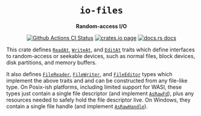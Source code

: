 <div align="center">
  <h1><code>io-files</code></h1>

  <p>
    <strong>Random-access I/O</strong>
  </p>

  <p>
    <a href="https://github.com/sunfishcode/io-files/actions?query=workflow%3ACI"><img src="https://github.com/sunfishcode/io-files/workflows/CI/badge.svg" alt="Github Actions CI Status" /></a>
    <a href="https://crates.io/crates/io_files"><img src="https://img.shields.io/crates/v/io_files.svg" alt="crates.io page" /></a>
    <a href="https://docs.rs/io-files"><img src="https://docs.rs/io-files/badge.svg" alt="docs.rs docs" /></a>
  </p>
</div>

This crate defines [`ReadAt`], [`WriteAt`], and [`EditAt`] traits which define
interfaces to random-access or seekable devices, such as normal files, block
devices, disk partitions, and memory buffers.

It also defines [`FileReader`], [`FileWriter`], and [`FileEditor`] types which
implement the above traits and and can be constructed from any file-like type.
On Posix-ish platforms, including limited support for WASI, these types just
contain a single file descriptor (and implement [`AsRawFd`]), plus any
resources needed to safely hold the file descriptor live. On Windows, they
contain a single file handle (and implement [`AsRawHandle`]).

[`ReadAt`]: https://docs.rs/io-files/latest/io_files/trait.ReadAt.html
[`WriteAt`]: https://docs.rs/io-files/latest/io_files/trait.WriteAt.html
[`EditAt`]: https://docs.rs/io-files/latest/io_files/trait.EditAt.html
[`FileReader`]: https://docs.rs/io-files/latest/io_files/struct.FileReader.html
[`FileWriter`]: https://docs.rs/io-files/latest/io_files/struct.FileWriter.html
[`FileEditor`]: https://docs.rs/io-files/latest/io_files/struct.FileEditor.html
[`AsRawFd`]: https://doc.rust-lang.org/std/os/unix/io/trait.AsRawFd.html
[`AsRawHandle`]: https://doc.rust-lang.org/std/os/windows/io/trait.AsRawHandle.html
